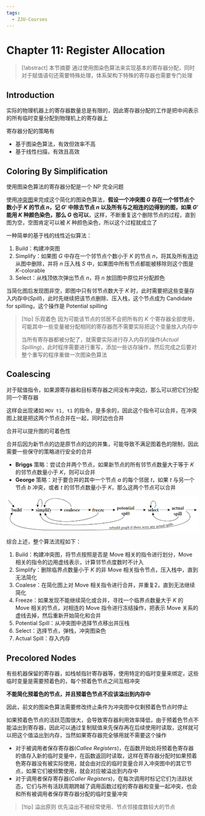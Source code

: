 ```yaml
---
tags:
  - ZJU-Courses
---
```


# Chapter 11: Register Allocation

> [!abstract] 本节摘要
> 通过使用图染色算法来实现基本的寄存器分配，同时对于赋值语句还需要特殊处理，体系架构下特殊的寄存器也需要专门处理

## Introduction

实际的物理机器上的寄存器数量总是有限的，因此寄存器分配的工作是把中间表示的所有临时变量分配到物理机上的寄存器上

寄存器分配的策略有

- 基于图染色算法，有效但效率不高
- 基于线性扫描，有效且高效

## Coloring By Simplification

使用图染色算法的寄存器分配是一个 NP 完全问题

使用[冲突图](../Chapter10/Chapter10.md#Interference%20Graphs)来完成这个简化的图染色算法，**假设一个冲突图 $G$ 存在一个邻节点个数小于 $K$ 的节点 $n$，记 $G'$ 中除去节点 $n$ 以及所有与之相连的边得到的图，如果 $G'$ 能用 $K$ 种颜色染色，那么 $G$ 也可以**，这样，不断重复这个删除节点的过程，直到图为空，空图肯定可以被 $K$ 种颜色染色，所以这个过程就成立了

一种简单的基于栈的线性近似算法：

1. Build：构建冲突图
2. Simplify：如果图 $G$ 中存在一个邻节点个数小于 $K$ 的节点 $n$，将其及所有连边从图中删除，并将 $n$ 压入栈 $S$ 中，如果图中所有节点都能被移除则这个图是 $K$-colorable
3. Select：从栈顶依次弹出节点 $n$，将 $n$ 放回图中原位并分配颜色

当简化图后发现图非空，即图中只有邻节点数大于 $K$ 时，此时需要把这些变量存入内存中(*Spill*)，此时先继续把该节点删除、压入栈，这个节点成为 Candidate for spilling，这个操作是 Potential spilling

> [!tip] 乐观着色
> 因为可能该节点的邻居不会把所有的 $K$ 个寄存器全部使用，可能其中一些变量被分配相同的寄存器而不需要实际把这个变量放入内存中
> 
> 当所有寄存器都被分配了，就需要实际进行存入内存的操作(*Actual Spilling*)，此时程序需要进行重写，添加一些访存操作，然后完成之后要对整个重写的程序重做一次图染色算法

## Coalescing

对于赋值指令，如果源寄存器和目标寄存器之间没有冲突边，那么可以把它们分配同一个寄存器

这样会出现诸如 `MOV t1, t1` 的指令，是多余的，因此这个指令可以合并，在冲突图上就是把这两个节点合并在一起，同时边也合并

合并可以提升图的可着色性

合并后因为新节点的边是原节点的边的并集，可能导致不满足图着色的限制，因此需要一些保守的策略进行安全的合并

- **Briggs** 策略：尝试合并两个节点，如果新节点的所有邻节点数量大于等于 $K$ 的邻节点数量小于 $K$，则可以合并
- **George** 策略：对于要合并的其中一个节点 $a$ 的每个邻居 $t$，如果 $t$ 与另一个节点 $b$ 冲突，或者 $t$ 的邻节点数量小于 $K$，那么这两个节点可以合并

![](assets/Procedure.png)

综合上述，整个算法流程如下：

1. Build：构建冲突图，将节点按照是否是 Move 相关的指令进行划分，Move 相关的指令的边用虚线表示，计算邻节点度数时不计入
2. Simplify：删除临界点数量小于 $K$ 的非 Move 相关指令节点，压入栈中，直到无法简化
3. Coalese：在简化图上对 Move 相关指令进行合并，并重复2，直到无法继续简化
4. Freeze：如果发现不能继续简化或合并，寻找一个临界点数量大于 $K$ 的 Move 相关的节点，对相连的 Move 指令进行冻结操作，把表示 Move 关系的虚线去掉，然后重新开始简化和合并
5. Potential Spill：从冲突图中选择节点移出并压栈
6. Select：选择节点，弹栈，冲突图染色
7. Actual Spill：存入内存

## Precolored Nodes

有些机器保留的寄存器，如栈帧指针寄存器等，使用特定的临时变量来绑定，这些临时变量是需要预着色的，每个预着色节点之间互相冲突

**不能简化预着色的节点，并且预着色节点不应该溢出到内存中**

因此，前文的图染色算法需要修改终止条件为冲突图中仅剩预着色节点时停止

如果预着色节点的活跃范围很大，会导致寄存器利用效率降低，由于预着色节点不能溢出到寄存器，因此可以通过复制赋值来先保存再在后续使用时读取，这样就可以把这个值溢出到内存，当然如果寄存器完全够用就不需要这个操作

- 对于被调用者保存寄存器(*Callee Registers*)，在函数开始处将预着色寄存器的值存入新的临时变量中，在函数返回时读取，这样在寄存器分配时如果预着色寄存器没有被实际使用，就会由对应的临时变量合并入冲突图中的其它节点，如果它们被频繁使用，就会对应被溢出到内存中
- 对于调用者保存寄存器(*Caller Registers*)，在每次调用时标记它们为活跃状态，它们与所有活跃周期跨越了调用函数过程的寄存器和变量一起冲突，也会和所有被调用者保存寄存器分配的临时变量冲突

> [!tip] 溢出原则
> 优先溢出不被经常使用、节点邻接度数较大的节点
